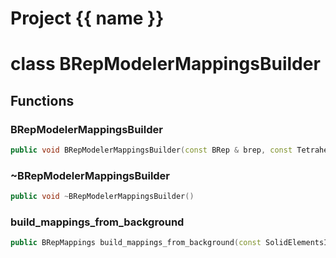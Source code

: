 <script setup>
import {useRoute} from 'vitepress'
const {path} = useRoute()
const tokens = path.split('/')
const words = tokens[2].split('-');
for (let i = 0; i < words.length; i++) {
    words[i] = words[i].charAt(0).toUpperCase() + words[i].slice(1);
    words[i] = words[i].replace('geode', 'Geode')
}
const name = words.join('-');
</script>
# Project {{ name }}

# class BRepModelerMappingsBuilder


## Functions

### BRepModelerMappingsBuilder

```cpp
public void BRepModelerMappingsBuilder(const BRep & brep, const TetrahedralSolid3D & solid, const BackgroundSolid & background, Span points_sets_uuids, Span curves_uuids, Span surfaces_uuids)
```


### ~BRepModelerMappingsBuilder

```cpp
public void ~BRepModelerMappingsBuilder()
```


### build_mappings_from_background

```cpp
public BRepMappings build_mappings_from_background(const SolidElementsIndices & model_elements, const VertexIndexMapping & vertex_index_mappings, const IndexToModelMeshElementsMapping & index_to_meshes_mappings)
```




